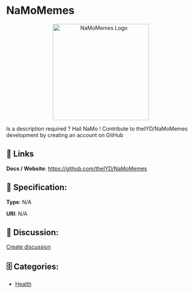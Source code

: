# NaMoMemes
<p align="center">
    <img width="256" src="https://raw.githubusercontent.com/apis-list/apis-list/main/apis/namomemes/logo_256x256.png" alt="NaMoMemes Logo"/>
</p>

Is a description required ? Hail NaMo ! Contribute to theIYD/NaMoMemes development by creating an account on GitHub

##  🔗 Links
**Docs / Website**: https://github.com/theIYD/NaMoMemes

## 🧬 Specification:
**Type**: N/A

**URI**: N/A

## 💬 Discussion:
[Create discussion](https://github.com/apis-list/apis-list/discussions/new)

## 🗄️ Categories:
- [Health](https://github.com/apis-list/apis-list#health)



